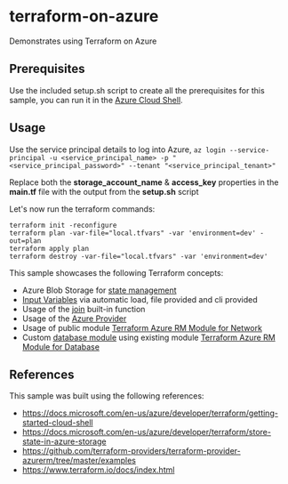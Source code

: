 # terraform-on-azure

Demonstrates using Terraform on Azure

## Prerequisites

Use the included setup.sh script to create all the prerequisites for this sample, you can run it in the [Azure Cloud Shell](https://docs.microsoft.com/en-us/azure/cloud-shell/overview).

## Usage

Use the service principal details to log into Azure, `az login --service-principal -u <service_principal_name> -p "<service_principal_password>" --tenant "<service_principal_tenant>"`

Replace both the **storage_account_name** & **access_key** properties in the **main.tf** file with the output from the **setup.sh** script

Let's now run the terraform commands:

```console
terraform init -reconfigure
terraform plan -var-file="local.tfvars" -var 'environment=dev' -out=plan
terraform apply plan
terraform destroy -var-file="local.tfvars" -var 'environment=dev'
```

This sample showcases the following Terraform concepts:

- Azure Blob Storage for [state management](https://www.terraform.io/docs/backends/types/azurerm.html)
- [Input Variables](https://www.terraform.io/docs/configuration/variables.html) via automatic load, file provided and cli provided
- Usage of the [join](https://www.terraform.io/docs/configuration/functions/join.html) built-in function
- Usage of the [Azure Provider](https://www.terraform.io/docs/providers/azurerm/index.html)
- Usage of public module [Terraform Azure RM Module for Network](https://registry.terraform.io/modules/Azure/network/azurerm/3.1.1)
- Custom [database module](https://www.terraform.io/docs/modules/index.html) using existing module [Terraform Azure RM Module for Database](https://registry.terraform.io/modules/Azure/database/azurerm/1.1.0)

## References

This sample was built using the following references:

- https://docs.microsoft.com/en-us/azure/developer/terraform/getting-started-cloud-shell
- https://docs.microsoft.com/en-us/azure/developer/terraform/store-state-in-azure-storage
- https://github.com/terraform-providers/terraform-provider-azurerm/tree/master/examples
- https://www.terraform.io/docs/index.html
